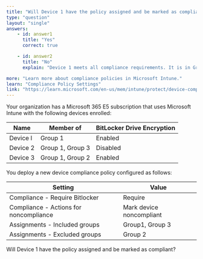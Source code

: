 ```yaml
---
title: "Will Device 1 have the policy assigned and be marked as compliant?"
type: "question"
layout: "single"
answers:
    - id: answer1
      title: "Yes"
      correct: true

    - id: answer2
      title: "No" 
      explain: "Device 1 meets all compliance requirements. It is in Group 1 which the policy has been assigned to, and has BitLocker enabled."

more: "Learn more about compliance policies in Microsoft Intune."
learn: "Compliance Policy Settings"
link: "https://learn.microsoft.com/en-us/mem/intune/protect/device-compliance-get-started"
---
```

Your organization has a Microsoft 365 E5 subscription that uses Microsoft Intune with the following devices enrolled:

| Name     | Member of        | BitLocker Drive Encryption |
|----------|------------------|----------------------------|
| Device l | Group 1          | Enabled                    |
| Device 2 | Group 1, Group 3 | Disabled                   |
| Device 3 | Group 1, Group 2 | Enabled                    |

You deploy a new device compliance policy configured as follows:

| Setting                                | Value                     |
|----------------------------------------|---------------------------|
| Compliance - Require Bitlocker         | Require                   |
| Compliance - Actions for noncompliance | Mark device noncompliant  |
| Assignments - Included groups          | Group1, Group 3           |
| Assignments - Excluded groups          | Group 2                   |

Will Device 1 have the policy assigned and be marked as compliant?
